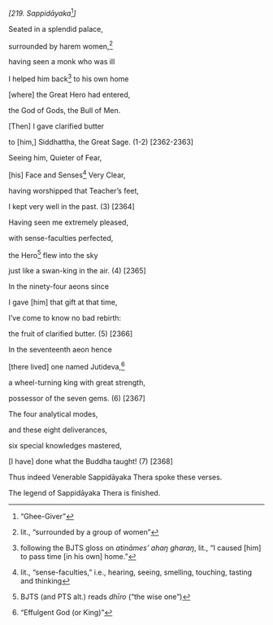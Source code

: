 *\[219. Sappidāyaka*[^1]*\]*

Seated in a splendid palace,

surrounded by harem women,[^2]

having seen a monk who was ill

I helped him back[^3] to his own home

\[where\] the Great Hero had entered,

the God of Gods, the Bull of Men.

\[Then\] I gave clarified butter

to \[him,\] Siddhattha, the Great Sage. (1-2) \[2362-2363\]

Seeing him, Quieter of Fear,

\[his\] Face and Senses[^4] Very Clear,

having worshipped that Teacher’s feet,

I kept very well in the past. (3) \[2364\]

Having seen me extremely pleased,

with sense-faculties perfected,

the Hero[^5] flew into the sky

just like a swan-king in the air. (4) \[2365\]

In the ninety-four aeons since

I gave \[him\] that gift at that time,

I’ve come to know no bad rebirth:

the fruit of clarified butter. (5) \[2366\]

In the seventeenth aeon hence

\[there lived\] one named Jutideva,[^6]

a wheel-turning king with great strength,

possessor of the seven gems. (6) \[2367\]

The four analytical modes,

and these eight deliverances,

six special knowledges mastered,

\[I have\] done what the Buddha taught! (7) \[2368\]

Thus indeed Venerable Sappidāyaka Thera spoke these verses.

The legend of Sappidāyaka Thera is finished.

[^1]: “Ghee-Giver”

[^2]: lit., “surrounded by a group of women”

[^3]: following the BJTS gloss on *atināmes’ ahaŋ gharaŋ*, lit., “I
    caused \[him\] to pass time \[in his own\] home.”

[^4]: lit., “sense-faculties,” i.e., hearing, seeing, smelling,
    touching, tasting and thinking

[^5]: BJTS (and PTS alt.) reads *dhīro* (“the wise one”)

[^6]: “Effulgent God (or King)”
